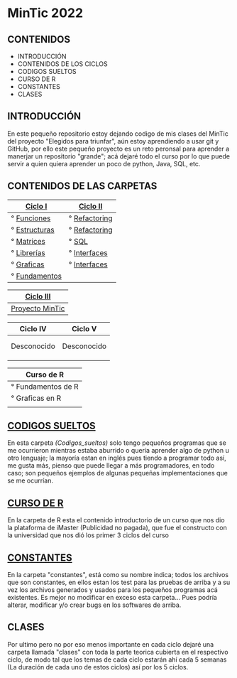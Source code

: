 # MinTic 2022

## CONTENIDOS

* INTRODUCCIÓN
* CONTENIDOS DE LOS CICLOS
* CODIGOS SUELTOS
* CURSO DE R
* CONSTANTES
* CLASES

## INTRODUCCIÓN

En este pequeño repositorio estoy dejando codigo de mis clases del MinTic del proyecto "Elegidos para triunfar",
aún estoy aprendiendo a usar git y GitHub, por ello este pequeño proyecto es un reto peronsal para aprender a manerjar
un repositorio "grande"; acá dejaré todo el curso por lo que puede servir a quien quiera aprender un poco de python,
Java, SQL, etc.

## CONTENIDOS DE LAS CARPETAS


| [Ciclo I](Ciclo_I)                             | [Ciclo II](Ciclo_II)                            | 
| -----------------------------------------------|-------------------------------------------------| 
| ° [Funciones](Ciclo_I/reto_1_funciones.py)     | ° [Refactoring](Ciclo_II/reto_I_refactoring)    | 
| ° [Estructuras](Ciclo_I/reto_2_diccionarios.py)| ° [Refactoring](Ciclo_II/reto_II_refactoring)   | 
| ° [Matrices](Ciclo_I/reto_3_matrices.py)       | ° [SQL](Ciclo_II/reto_III_SQL)                  | 
| ° [Librerías](Ciclo_I/reto_4_librerias.py)     | ° [Interfaces](Ciclo_II/reto_IV-V_test_classes) | 
| ° [Graficas](Ciclo_I/reto_5_graficas.py)       | ° [Interfaces](Ciclo_II/reto_IV-V_test_classes) | 
| ° [Fundamentos](Ciclo_I/reto_0.py)             |

| [Ciclo III](Ciclo_III)              |
|-------------------------------------|
|[Proyecto MinTic](Ciclo_III/proyecto)|

| Ciclo IV        | Ciclo V         |
|-----------------|-----------------|
|                 |                 |
|                 |                 |
|   Desconocido   |   Desconocido   |
|                 |                 |
|                 |                 |
|                 |                 |

| Curso de R       |
|------------------|
|° Fundamentos de R|
|° Graficas en R   |
|                  |

## [CODIGOS SUELTOS](Codigos_sueltos)

En esta carpeta _(Codigos_sueltos)_ solo tengo pequeños programas que se me ocurrieron mientras estaba
aburrido o quería aprender algo de python u otro lenguaje; la mayoría estan en inglés pues tiendo a programar todo así,
me gusta más, pienso que puede llegar a más programadores, en todo caso; son pequeños ejemplos de algunas pequeñas
implementaciones que se me ocurrían.

## [CURSO DE R](R)

En la carpeta de R esta el contenido introductorio de un curso que nos dio la plataforma de iMaster (Publicidad no pagada),
que fue el constructo con la universidad que nos dió los primer 3 ciclos del curso

## [CONSTANTES](Constantes)

En la carpeta "constantes", está como su nombre indica; todos los archivos que son constantes, en ellos estan los test
para las pruebas de arriba y a su vez los archivos generados y usados para los pequeños programas acá existentes. Es
mejor no modificar en exceso esta carpeta... Pues podría alterar, modificar y/o crear bugs en los softwares de arriba.

## CLASES

Por ultimo pero no por eso menos importante en cada ciclo dejaré una carpeta llamada "clases" con toda la parte teorica
cubierta en el respectivo ciclo, de modo tal que los temas de cada ciclo estarán ahí cada 5 semanas (La duración de
cada uno de estos ciclos) así por los 5 ciclos.
